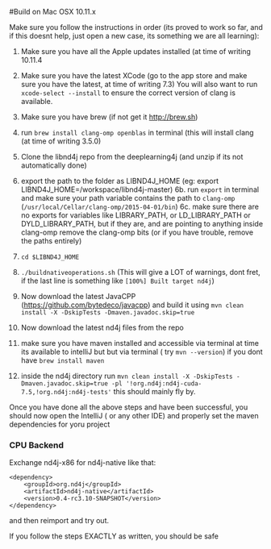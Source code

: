 #Build on Mac OSX 10.11.x

Make sure you follow the instructions in order (its proved to work so far, and if this doesnt help, just open a new case, its something we are all learning):

1. Make sure you have all the Apple updates installed (at time of writing 10.11.4

2. Make sure you have the latest XCode (go to the app store and make sure you have the latest, at time of writing 7.3)
  You will also want to run `xcode-select --install` to ensure the correct version of clang is available.

3. Make sure you have brew (if not get it http://brew.sh)

4. run `brew install clang-omp openblas` in terminal (this will install clang (at time of writing 3.5.0)

5. Clone the libnd4j repo from the deeplearning4j (and unzip if its not automatically done)

6. export the path to the folder as LIBND4J_HOME (eg: export LIBND4J_HOME=/workspace/libnd4j-master) 
6b. run `export` in terminal and make sure your path variable contains the path to `clang-omp` (`/usr/local/Cellar/clang-omp/2015-04-01/bin`)
6c. make sure there are no exports for variables like LIBRARY_PATH, or LD_LIBRARY_PATH or DYLD_LIBRARY_PATH, but if they are, and are pointing to anything inside clang-omp remove the clang-omp bits (or if you have trouble, remove the paths entirely)

7. `cd $LIBND4J_HOME` 
8. `./buildnativeoperations.sh` (This will give a LOT of warnings, dont fret, if the last line is something like `[100%] Built target nd4j`)

9. Now download the latest JavaCPP (https://github.com/bytedeco/javacpp) and build it using `mvn clean install -X -DskipTests -Dmaven.javadoc.skip=true`

10. Now download the latest nd4j files from the repo

11. make sure you have maven installed and accessible via terminal at time its available to intelliJ but but via terminal ( try `mvn --version`) if you dont have `brew install maven`

12. inside the nd4j directory run `mvn clean install -X -DskipTests -Dmaven.javadoc.skip=true -pl '!org.nd4j:nd4j-cuda-7.5,!org.nd4j:nd4j-tests'` this should mainly fly by.

Once you have done all the above steps and have been successful, you should now open the IntelliJ ( or any other IDE) and properly set the maven dependencies for yoru project

### CPU Backend

Exchange nd4j-x86 for nd4j-native like that:

    <dependency>
        <groupId>org.nd4j</groupId>
        <artifactId>nd4j-native</artifactId>
        <version>0.4-rc3.10-SNAPSHOT</version>
    </dependency>

and then reimport and try out.

If you follow the steps EXACTLY as written, you should be safe 
